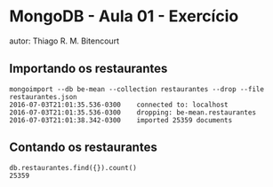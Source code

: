 # MongoDB - Aula 01 - Exercício
autor: Thiago R. M. Bitencourt

## Importando os restaurantes

	mongoimport --db be-mean --collection restaurantes --drop --file restaurantes.json
	2016-07-03T21:01:35.536-0300	connected to: localhost
	2016-07-03T21:01:35.536-0300	dropping: be-mean.restaurantes
	2016-07-03T21:01:38.342-0300	imported 25359 documents

## Contando os restaurantes

	db.restaurantes.find({}).count()
	25359
